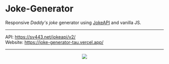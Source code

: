 # Joke-Generator
Responsive <i>Daddy's joke</i> generator using <a href="https://sv443.net/jokeapi/v2/">JokeAPI</a> and vanilla JS. <br>

<hr>
API: <a href="https://sv443.net/jokeapi/v2/">https://sv443.net/jokeapi/v2/</a><br>
Website: <a href="https://joke-generator-tau.vercel.app/">https://joke-generator-tau.vercel.app/</a>

<hr>
<p align="center"> <img src="https://user-images.githubusercontent.com/101346105/226678214-ac99bd14-0b85-4b51-bc6e-fde0e6360e7e.png" /> </p>
